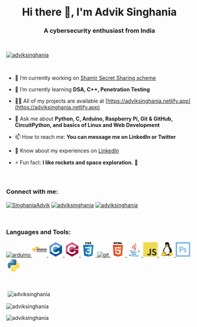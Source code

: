 <h1 align="center">Hi there 👋, I'm Advik Singhania</h1>
<h3 align="center">A cybersecurity enthusiast from India</h3>
<br>

<p align="left"> <a href="https://github.com/ryo-ma/github-profile-trophy"><img src="https://github-profile-trophy.vercel.app/?username=adviksinghania" alt="adviksinghania" /></a> </p>
<br>

- 🔭 I’m currently working on [Shamir Secret Sharing scheme](https://adviksinghania.github.io/shamir-secret-sharing/)
  
- 🌱 I’m currently learning **DSA, C++, Penetration Testing**
  
- 👨‍💻 All of my projects are available at [https://adviksinghania.netlify.app](https://adviksinghania.netlify.app)
  
- 💬 Ask me about **Python, C, Arduino, Raspberry Pi, Git & GitHub, CircuitPython, and basics of Linux and Web Development**
  
- 📫 How to reach me: **You can message me on LinkedIn or Twitter**
  
- 📄 Know about my experiences on [LinkedIn](https://www.linkedin.com/in/adviksinghania)
  
- ⚡ Fun fact: **I like rockets and space exploration.** :rocket:

<br>
<h3 align="left">Connect with me:</h3>  
<p align="left">  
<a href="https://twitter.com/SinghaniaAdvik" target="_blank"><img align="center" src="https://raw.githubusercontent.com/rahuldkjain/github-profile-readme-generator/22064237dce9d9052582c108ace3c161b646dfd9/src/images/icons/Social/twitter.svg" alt="SinghaniaAdvik" height="30" width="40" /></a>  
<a href="https://www.linkedin.com/in/adviksinghania" target="_blank"><img align="center" src="https://raw.githubusercontent.com/rahuldkjain/github-profile-readme-generator/22064237dce9d9052582c108ace3c161b646dfd9/src/images/icons/Social/linked-in-alt.svg" alt="adviksinghania" height="30" width="40" /></a>      
<a href="https://www.hackerrank.com/adviksinghania" target="_blank"><img align="center" src="https://raw.githubusercontent.com/rahuldkjain/github-profile-readme-generator/22064237dce9d9052582c108ace3c161b646dfd9/src/images/icons/Social/hackerrank.svg" alt="adviksinghania" height="30" width="40" /></a>
</p>  

<br>
<h3 align="left">Languages and Tools:</h3>  
<p align="left"> <a href="https://www.arduino.cc/" target="_blank"> <img src="https://cdn.worldvectorlogo.com/logos/arduino-1.svg" alt="arduino" width="40" height="40"/> </a> <a href="https://aws.amazon.com" target="_blank"> <img src="https://raw.githubusercontent.com/devicons/devicon/master/icons/amazonwebservices/amazonwebservices-original-wordmark.svg" alt="aws" width="40" height="40"/> </a> <a href="https://www.cprogramming.com/" target="_blank"> <img src="https://raw.githubusercontent.com/devicons/devicon/master/icons/c/c-original.svg" alt="c" width="40" height="40"/> </a> <a href="https://www.w3schools.com/cpp/" target="_blank"> <img src="https://raw.githubusercontent.com/devicons/devicon/master/icons/cplusplus/cplusplus-original.svg" alt="cplusplus" width="40" height="40"/> </a> <a href="https://www.w3schools.com/css/" target="_blank"> <img src="https://raw.githubusercontent.com/devicons/devicon/master/icons/css3/css3-original-wordmark.svg" alt="css3" width="40" height="40"/> </a> <a href="https://git-scm.com/" target="_blank"> <img src="https://www.vectorlogo.zone/logos/git-scm/git-scm-icon.svg" alt="git" width="40" height="40"/> </a> <a href="https://www.w3.org/html/" target="_blank"> <img src="https://raw.githubusercontent.com/devicons/devicon/master/icons/html5/html5-original-wordmark.svg" alt="html5" width="40" height="40"/> </a> <a href="https://www.java.com" target="_blank"> <img src="https://raw.githubusercontent.com/devicons/devicon/master/icons/java/java-original.svg" alt="java" width="40" height="40"/> </a> <a href="https://developer.mozilla.org/en-US/docs/Web/JavaScript" target="_blank"> <img src="https://raw.githubusercontent.com/devicons/devicon/master/icons/javascript/javascript-original.svg" alt="javascript" width="40" height="40"/> </a> <a href="https://www.linux.org/" target="_blank"> <img src="https://raw.githubusercontent.com/devicons/devicon/master/icons/linux/linux-original.svg" alt="linux" width="40" height="40"/> </a> <a href="https://www.photoshop.com/en" target="_blank"> <img src="https://raw.githubusercontent.com/devicons/devicon/master/icons/photoshop/photoshop-line.svg" alt="photoshop" width="40" height="40"/> </a> <a href="https://www.python.org" target="_blank"> <img src="https://raw.githubusercontent.com/devicons/devicon/master/icons/python/python-original.svg" alt="python" width="40" height="40"/> </a> </p>  
<br>

<p>&nbsp;<img align="center" src="https://github-readme-stats.vercel.app/api?username=adviksinghania&show_icons=true&theme=radical&locale=en" alt="adviksinghania" /></p>

<p><img align="center" src="https://github-readme-streak-stats.herokuapp.com/?user=adviksinghania&theme=radical" alt="adviksinghania" /></p>

<p><img align="left" src="https://github-readme-stats.vercel.app/api/top-langs?username=adviksinghania&show_icons=true&theme=radical&locale=en&layout=compact" alt="adviksinghania" /></p>

